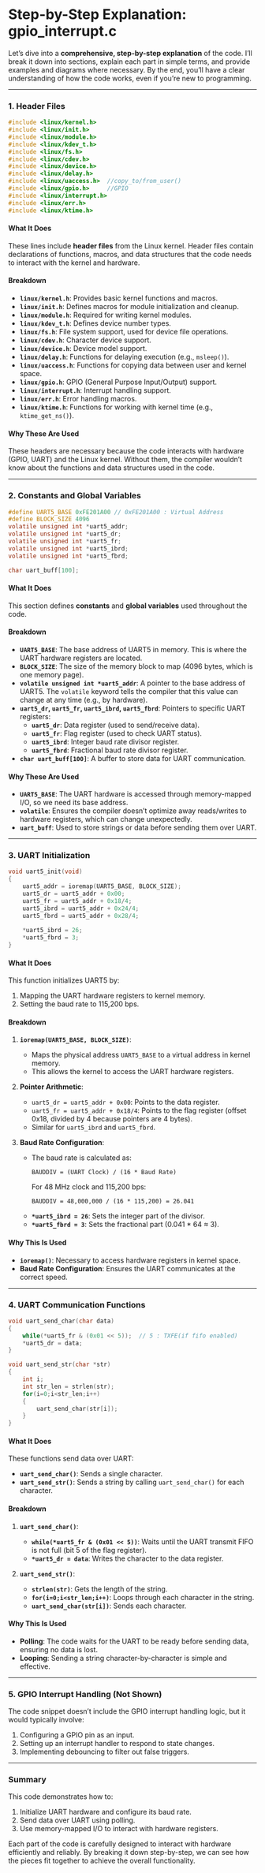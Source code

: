 # Step-by-Step Explanation: gpio_interrupt.c

Let’s dive into a **comprehensive, step-by-step explanation** of the code. I’ll break it down into sections, explain each part in simple terms, and provide examples and diagrams where necessary. By the end, you’ll have a clear understanding of how the code works, even if you’re new to programming.

---

### **1. Header Files**
```c
#include <linux/kernel.h>
#include <linux/init.h>
#include <linux/module.h>
#include <linux/kdev_t.h>
#include <linux/fs.h>
#include <linux/cdev.h>
#include <linux/device.h>
#include <linux/delay.h>
#include <linux/uaccess.h>  //copy_to/from_user()
#include <linux/gpio.h>     //GPIO
#include <linux/interrupt.h>
#include <linux/err.h>
#include <linux/ktime.h>
```

#### **What It Does**
These lines include **header files** from the Linux kernel. Header files contain declarations of functions, macros, and data structures that the code needs to interact with the kernel and hardware.

#### **Breakdown**
- **`linux/kernel.h`**: Provides basic kernel functions and macros.
- **`linux/init.h`**: Defines macros for module initialization and cleanup.
- **`linux/module.h`**: Required for writing kernel modules.
- **`linux/kdev_t.h`**: Defines device number types.
- **`linux/fs.h`**: File system support, used for device file operations.
- **`linux/cdev.h`**: Character device support.
- **`linux/device.h`**: Device model support.
- **`linux/delay.h`**: Functions for delaying execution (e.g., `msleep()`).
- **`linux/uaccess.h`**: Functions for copying data between user and kernel space.
- **`linux/gpio.h`**: GPIO (General Purpose Input/Output) support.
- **`linux/interrupt.h`**: Interrupt handling support.
- **`linux/err.h`**: Error handling macros.
- **`linux/ktime.h`**: Functions for working with kernel time (e.g., `ktime_get_ns()`).

#### **Why These Are Used**
These headers are necessary because the code interacts with hardware (GPIO, UART) and the Linux kernel. Without them, the compiler wouldn’t know about the functions and data structures used in the code.

---

### **2. Constants and Global Variables**
```c
#define UART5_BASE 0xFE201A00 // 0xFE201A00 : Virtual Address
#define BLOCK_SIZE 4096
volatile unsigned int *uart5_addr;
volatile unsigned int *uart5_dr;
volatile unsigned int *uart5_fr;
volatile unsigned int *uart5_ibrd;
volatile unsigned int *uart5_fbrd;

char uart_buff[100];
```

#### **What It Does**
This section defines **constants** and **global variables** used throughout the code.

#### **Breakdown**
- **`UART5_BASE`**: The base address of UART5 in memory. This is where the UART hardware registers are located.
- **`BLOCK_SIZE`**: The size of the memory block to map (4096 bytes, which is one memory page).
- **`volatile unsigned int *uart5_addr`**: A pointer to the base address of UART5. The `volatile` keyword tells the compiler that this value can change at any time (e.g., by hardware).
- **`uart5_dr`, `uart5_fr`, `uart5_ibrd`, `uart5_fbrd`**: Pointers to specific UART registers:
  - **`uart5_dr`**: Data register (used to send/receive data).
  - **`uart5_fr`**: Flag register (used to check UART status).
  - **`uart5_ibrd`**: Integer baud rate divisor register.
  - **`uart5_fbrd`**: Fractional baud rate divisor register.
- **`char uart_buff[100]`**: A buffer to store data for UART communication.

#### **Why These Are Used**
- **`UART5_BASE`**: The UART hardware is accessed through memory-mapped I/O, so we need its base address.
- **`volatile`**: Ensures the compiler doesn’t optimize away reads/writes to hardware registers, which can change unexpectedly.
- **`uart_buff`**: Used to store strings or data before sending them over UART.

---

### **3. UART Initialization**
```c
void uart5_init(void)
{
    uart5_addr = ioremap(UART5_BASE, BLOCK_SIZE);
    uart5_dr = uart5_addr + 0x00;
    uart5_fr = uart5_addr + 0x18/4;
    uart5_ibrd = uart5_addr + 0x24/4;
    uart5_fbrd = uart5_addr + 0x28/4;    
    
    *uart5_ibrd = 26;
    *uart5_fbrd = 3;
}
```

#### **What It Does**
This function initializes UART5 by:
1. Mapping the UART hardware registers to kernel memory.
2. Setting the baud rate to 115,200 bps.

#### **Breakdown**
1. **`ioremap(UART5_BASE, BLOCK_SIZE)`**:
   - Maps the physical address `UART5_BASE` to a virtual address in kernel memory.
   - This allows the kernel to access the UART hardware registers.

2. **Pointer Arithmetic**:
   - `uart5_dr = uart5_addr + 0x00`: Points to the data register.
   - `uart5_fr = uart5_addr + 0x18/4`: Points to the flag register (offset 0x18, divided by 4 because pointers are 4 bytes).
   - Similar for `uart5_ibrd` and `uart5_fbrd`.

3. **Baud Rate Configuration**:
   - The baud rate is calculated as:
     ```
     BAUDDIV = (UART Clock) / (16 * Baud Rate)
     ```
     For 48 MHz clock and 115,200 bps:
     ```
     BAUDDIV = 48,000,000 / (16 * 115,200) = 26.041
     ```
   - **`*uart5_ibrd = 26`**: Sets the integer part of the divisor.
   - **`*uart5_fbrd = 3`**: Sets the fractional part (0.041 * 64 ≈ 3).

#### **Why This Is Used**
- **`ioremap()`**: Necessary to access hardware registers in kernel space.
- **Baud Rate Configuration**: Ensures the UART communicates at the correct speed.

---

### **4. UART Communication Functions**
```c
void uart_send_char(char data)
{
    while(*uart5_fr & (0x01 << 5));  // 5 : TXFE(if fifo enabled)
    *uart5_dr = data;    
}

void uart_send_str(char *str)
{
    int i;
    int str_len = strlen(str);
    for(i=0;i<str_len;i++)
    {
        uart_send_char(str[i]);
    }
}
```

#### **What It Does**
These functions send data over UART:
- **`uart_send_char()`**: Sends a single character.
- **`uart_send_str()`**: Sends a string by calling `uart_send_char()` for each character.

#### **Breakdown**
1. **`uart_send_char()`**:
   - **`while(*uart5_fr & (0x01 << 5))`**: Waits until the UART transmit FIFO is not full (bit 5 of the flag register).
   - **`*uart5_dr = data`**: Writes the character to the data register.

2. **`uart_send_str()`**:
   - **`strlen(str)`**: Gets the length of the string.
   - **`for(i=0;i<str_len;i++)`**: Loops through each character in the string.
   - **`uart_send_char(str[i])`**: Sends each character.

#### **Why This Is Used**
- **Polling**: The code waits for the UART to be ready before sending data, ensuring no data is lost.
- **Looping**: Sending a string character-by-character is simple and effective.

---

### **5. GPIO Interrupt Handling (Not Shown)**
The code snippet doesn’t include the GPIO interrupt handling logic, but it would typically involve:
1. Configuring a GPIO pin as an input.
2. Setting up an interrupt handler to respond to state changes.
3. Implementing debouncing to filter out false triggers.

---

### **Summary**
This code demonstrates how to:
1. Initialize UART hardware and configure its baud rate.
2. Send data over UART using polling.
3. Use memory-mapped I/O to interact with hardware registers.

Each part of the code is carefully designed to interact with hardware efficiently and reliably. By breaking it down step-by-step, we can see how the pieces fit together to achieve the overall functionality.